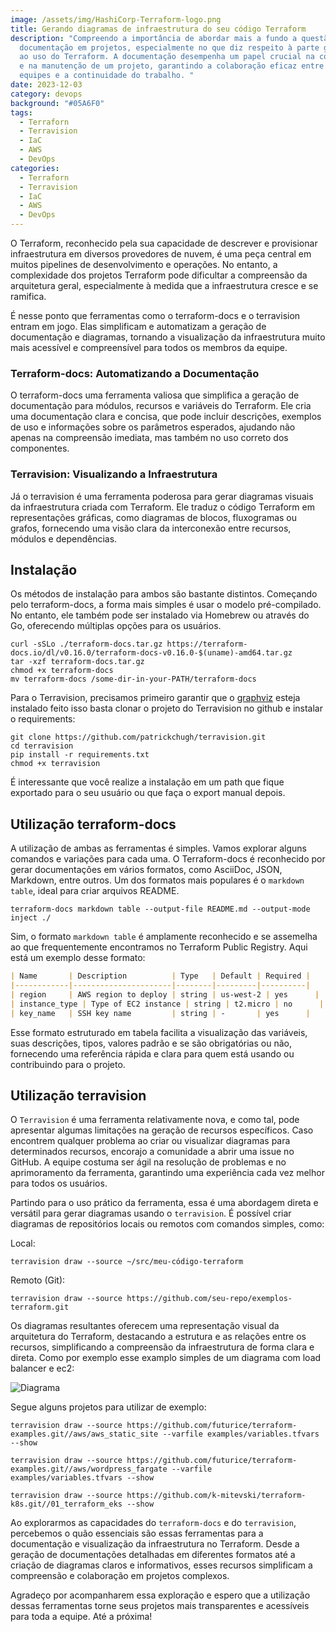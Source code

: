 ```yaml
---
image: /assets/img/HashiCorp-Terraform-logo.png
title: Gerando diagramas de infraestrutura do seu código Terraform
description: "Compreendo a importância de abordar mais a fundo a questão da
  documentação em projetos, especialmente no que diz respeito à parte gráfica e
  ao uso do Terraform. A documentação desempenha um papel crucial na compreensão
  e na manutenção de um projeto, garantindo a colaboração eficaz entre as
  equipes e a continuidade do trabalho. "
date: 2023-12-03
category: devops
background: "#05A6F0"
tags:
  - Terraforn
  - Terravision
  - IaC
  - AWS
  - DevOps
categories:
  - Terraforn
  - Terravision
  - IaC
  - AWS
  - DevOps
---
```

O Terraform, reconhecido pela sua capacidade de descrever e provisionar infraestrutura em diversos provedores de nuvem, é uma peça central em muitos pipelines de desenvolvimento e operações. No entanto, a complexidade dos projetos Terraform pode dificultar a compreensão da arquitetura geral, especialmente à medida que a infraestrutura cresce e se ramifica.

É nesse ponto que ferramentas como o terraform-docs e o terravision entram em jogo. Elas simplificam e automatizam a geração de documentação e diagramas, tornando a visualização da infraestrutura muito mais acessível e compreensível para todos os membros da equipe.

### Terraform-docs: Automatizando a Documentação

O terraform-docs uma ferramenta valiosa que simplifica a geração de documentação para módulos, recursos e variáveis do Terraform. Ele cria uma documentação clara e concisa, que pode incluir descrições, exemplos de uso e informações sobre os parâmetros esperados, ajudando não apenas na compreensão imediata, mas também no uso correto dos componentes.

### Terravision: Visualizando a Infraestrutura

Já o terravision é uma ferramenta poderosa para gerar diagramas visuais da infraestrutura criada com Terraform. Ele traduz o código Terraform em representações gráficas, como diagramas de blocos, fluxogramas ou grafos, fornecendo uma visão clara da interconexão entre recursos, módulos e dependências.

## Instalação

Os métodos de instalação para ambos são bastante distintos. Começando pelo terraform-docs, a forma mais simples é usar o modelo pré-compilado. No entanto, ele também pode ser instalado via Homebrew ou através do Go, oferecendo múltiplas opções para os usuários.

```
curl -sSLo ./terraform-docs.tar.gz https://terraform-docs.io/dl/v0.16.0/terraform-docs-v0.16.0-$(uname)-amd64.tar.gz
tar -xzf terraform-docs.tar.gz
chmod +x terraform-docs
mv terraform-docs /some-dir-in-your-PATH/terraform-docs
```

Para o Terravision, precisamos primeiro garantir que o [graphviz](https://graphviz.org/download/) esteja instalado feito isso basta clonar o projeto do Terravision no github e instalar o requirements: 

```
git clone https://github.com/patrickchugh/terravision.git
cd terravision
pip install -r requirements.txt
chmod +x terravision
```

É ﻿interessante que você realize a instalação em um path que fique exportado para o seu usuário ou que faça o export manual depois.

## Utilização terraform-docs

A utilização de ambas as ferramentas é simples. Vamos explorar alguns comandos e variações para cada uma. O Terraform-docs é reconhecido por gerar documentações em vários formatos, como AsciiDoc, JSON, Markdown, entre outros. Um dos formatos mais populares é o `markdown table`, ideal para criar arquivos README.

```
terraform-docs markdown table --output-file README.md --output-mode inject ./
```

Sim, o formato `markdown table` é amplamente reconhecido e se assemelha ao que frequentemente encontramos no Terraform Public Registry. Aqui está um exemplo desse formato:

```markdown
| Name       | Description          | Type   | Default | Required |
|------------|----------------------|--------|---------|----------|
| region     | AWS region to deploy | string | us-west-2 | yes      |
| instance_type | Type of EC2 instance | string | t2.micro | no      |
| key_name   | SSH key name         | string | -       | yes      |
```

Esse formato estruturado em tabela facilita a visualização das variáveis, suas descrições, tipos, valores padrão e se são obrigatórias ou não, fornecendo uma referência rápida e clara para quem está usando ou contribuindo para o projeto.

## Utilização terravision

O `Terravision` é uma ferramenta relativamente nova, e como tal, pode apresentar algumas limitações na geração de recursos específicos. Caso encontrem qualquer problema ao criar ou visualizar diagramas para determinados recursos, encorajo a comunidade a abrir uma issue no GitHub. A equipe costuma ser ágil na resolução de problemas e no aprimoramento da ferramenta, garantindo uma experiência cada vez melhor para todos os usuários. 

Partindo para o uso prático da ferramenta, essa é uma abordagem direta e versátil para gerar diagramas usando o `terravision`. É possível criar diagramas de repositórios locais ou remotos com comandos simples, como:

Local:

```
terravision draw --source ~/src/meu-código-terraform
```

Remoto (Git):

```
terravision draw --source https://github.com/seu-repo/exemplos-terraform.git
```

Os diagramas resultantes oferecem uma representação visual da arquitetura do Terraform, destacando a estrutura e as relações entre os recursos, simplificando a compreensão da infraestrutura de forma clara e direta. Como por exemplo esse examplo simples de um diagrama com load balancer e ec2:

![Diagrama](/assets/img/terravision.png)

Segue alguns projetos para utilizar de exemplo:

```
terravision draw --source https://github.com/futurice/terraform-examples.git//aws/aws_static_site --varfile examples/variables.tfvars --show

terravision draw --source https://github.com/futurice/terraform-examples.git//aws/wordpress_fargate --varfile examples/variables.tfvars --show

terravision draw --source https://github.com/k-mitevski/terraform-k8s.git//01_terraform_eks --show
```

Ao explorarmos as capacidades do `terraform-docs` e do `terravision`, percebemos o quão essenciais são essas ferramentas para a documentação e visualização da infraestrutura no Terraform. Desde a geração de documentações detalhadas em diferentes formatos até a criação de diagramas claros e informativos, esses recursos simplificam a compreensão e colaboração em projetos complexos. 

Agradeço por acompanharem essa exploração e espero que a utilização dessas ferramentas torne seus projetos mais transparentes e acessíveis para toda a equipe. Até a próxima!